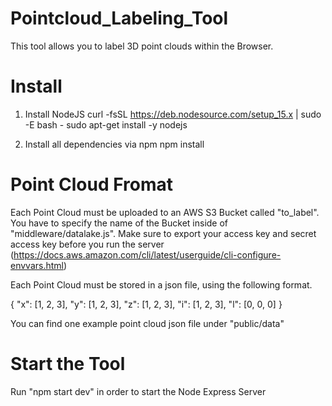 # Pointcloud_Labeling_Tool
This tool allows you to label 3D point clouds within the Browser.

# Install
1. Install NodeJS
curl -fsSL https://deb.nodesource.com/setup_15.x | sudo -E bash -
sudo apt-get install -y nodejs

2. Install all dependencies via npm 
npm install

# Point Cloud Fromat
Each Point Cloud must be uploaded to an AWS S3 Bucket called "to_label".
You have to specify the name of the Bucket inside of "middleware/datalake.js".
Make sure to export your access key and secret access key before you run the server (https://docs.aws.amazon.com/cli/latest/userguide/cli-configure-envvars.html)

Each Point Cloud must be stored in a json file, using the following format. 

{
    "x": [1, 2, 3], 
    "y": [1, 2, 3], 
    "z": [1, 2, 3],
    "i": [1, 2, 3],
    "l": [0, 0, 0]
 }

You can find one example point cloud json file under "public/data"


# Start the Tool 
Run "npm start dev" in order to start the Node Express Server 